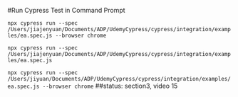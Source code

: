 #Run Cypress Test in Command Prompt

`npx cypress run --spec /Users/jiajenyuan/Documents/ADP/UdemyCypress/cypress/integration/examples/ea.spec.js --browser chrome`

`npx cypress run --spec /Users/jiajenyuan/Documents/ADP/UdemyCypress/cypress/integration/examples/ea.spec.js`

`npx cypress run --spec /Users/jiyuan/Documents/ADP/UdemyCypress/cypress/integration/examples/ea.spec.js --browser chrome`
##status: section3, video 15
